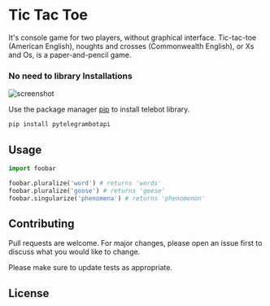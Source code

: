 # Tic Tac Toe
It's console game for two players, without graphical interface.
Tic-tac-toe (American English), noughts and crosses (Commonwealth English), or Xs and Os, is a paper-and-pencil game.
### No need to library Installations

![screenshot](screenshot.png)

Use the package manager [pip](https://pip.pypa.io/en/stable/) to install telebot library.

```bash
pip install pytelegrambotapi
```

## Usage

```python
import foobar

foobar.pluralize('word') # returns 'words'
foobar.pluralize('goose') # returns 'geese'
foobar.singularize('phenomena') # returns 'phenomenon'
```

## Contributing
Pull requests are welcome. For major changes, please open an issue first to discuss what you would like to change.

Please make sure to update tests as appropriate.

## License
